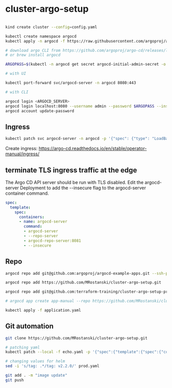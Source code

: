 # cluster-argo-setup

```bash

kind create cluster --config=config.yaml

kubectl create namespace argocd
kubectl apply -n argocd -f https://raw.githubusercontent.com/argoproj/argo-cd/stable/manifests/install.yaml

# download argo CLI from https://github.com/argoproj/argo-cd/releases/latest
# or brew install argocd

ARGOPASS=$(kubectl -n argocd get secret argocd-initial-admin-secret -o jsonpath="{.data.password}" | base64 -d)

# with UI

kubectl port-forward svc/argocd-server -n argocd 8080:443

# with CLI

argocd login <ARGOCD_SERVER>
argocd login localhost:8080 --username admin --password $ARGOPASS --insecure
argocd account update-password
```

## Ingress

```bash
kubectl patch svc argocd-server -n argocd -p '{"spec": {"type": "LoadBalancer"}}'
```

Create ingress: https://argo-cd.readthedocs.io/en/stable/operator-manual/ingress/

## terminate TLS ingress traffic at the edge

The Argo CD API server should be run with TLS disabled. Edit the argocd-server Deployment to add the --insecure flag to the argocd-server container command.

```yaml
spec:
  template:
    spec:
      containers:
      - name: argocd-server
        command:
        - argocd-server
        - --repo-server
        - argocd-repo-server:8081
        - --insecure
```

## Repo

```bash
argocd repo add git@github.com:argoproj/argocd-example-apps.git --ssh-private-key-path ~/.ssh/id_rsa

argocd repo add https://github.com/MRostanski/cluster-argo-setup.git

argocd repo add git@github.com:terraform-training/cluster-argo-setup-private.git --ssh-private-key-path ./argo_private_key

# argocd app create app-manual --repo https://github.com/MRostanski/cluster-argo-setup.git --path dev --dest-namespace default

kubectl apply -f application.yaml

```

## Git automation

```bash
git clone https://github.com/MRostanski/cluster-argo-setup.git

# patching yaml
kubectl patch --local -f echo.yaml -p '{"spec":{"template":{"spec":{"containers":[{"name":"echo","image":"hashicorp/http-echo:0.2.2"}]}}}}' -oyaml > echo.yaml

# changing values for helm
sed -i 's/tag: .*/tag: v2.2.0/' prod.yaml

git add . -m "image update"
git push
```
